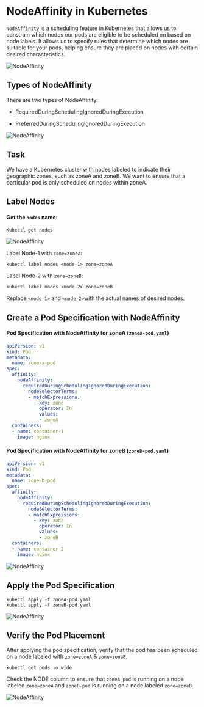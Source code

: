 # NodeAffinity in Kubernetes

`NodeAffinity` is a scheduling feature in Kubernetes that allows us to constrain which nodes our pods are eligible to be scheduled on based on node labels. It allows us to specify rules that determine which nodes are suitable for your pods, helping ensure they are placed on nodes with certain desired characteristics.

![NodeAffinity](https://github.com/Minhaz00/K8s-lab/blob/fazlul/Lab-NodeAffinity/images/1.png?raw=true)

## Types of NodeAffinity

There are two types of NodeAffinity:

- RequiredDuringSchedulingIgnoredDuringExecution

- PreferredDuringSchedulingIgnoredDuringExecution

![NodeAffinity](https://github.com/Minhaz00/K8s-lab/blob/fazlul/Lab-NodeAffinity/images/2.png?raw=true)

## Task

We have a Kubernetes cluster with nodes labeled to indicate their geographic zones, such as zoneA and zoneB. We want to ensure that a particular pod is only scheduled on nodes within zoneA.

## Label Nodes

#### Get the `nodes` name:
```
Kubectl get nodes
```
![NodeAffinity](https://github.com/Minhaz00/K8s-lab/blob/fazlul/Lab-NodeAffinity/images/output-1.png?raw=true)

Label Node-1 with `zone=zoneA`:

```
kubectl label nodes <node-1> zone=zoneA
```

Label Node-2 with `zone=zoneB`:

```
kubectl label nodes <node-2> zone=zoneB
```

Replace `<node-1>` and `<node-2>`with the actual names of desired nodes.


## Create a Pod Specification with NodeAffinity

#### Pod Specification with NodeAffinity for zoneA (`zoneA-pod.yaml`)

```yaml
apiVersion: v1
kind: Pod
metadata:
  name: zone-a-pod
spec:
  affinity:
    nodeAffinity:
      requiredDuringSchedulingIgnoredDuringExecution:
        nodeSelectorTerms:
        - matchExpressions:
          - key: zone
            operator: In
            values:
            - zoneA
  containers:
  - name: container-1
    image: nginx
```

#### Pod Specification with NodeAffinity for zoneB (`zoneB-pod.yaml`)

```yaml
apiVersion: v1
kind: Pod
metadata:
  name: zone-b-pod
spec:
  affinity:
    nodeAffinity:
      requiredDuringSchedulingIgnoredDuringExecution:
        nodeSelectorTerms:
        - matchExpressions:
          - key: zone
            operator: In
            values:
            - zoneB
  containers:
  - name: container-2
    image: nginx
```

![NodeAffinity](https://github.com/Minhaz00/K8s-lab/blob/fazlul/Lab-NodeAffinity/images/3.png?raw=true)

## Apply the Pod Specification

```
kubectl apply -f zoneA-pod.yaml
kubectl apply -f zoneB-pod.yaml
```
![NodeAffinity](https://github.com/Minhaz00/K8s-lab/blob/fazlul/Lab-NodeAffinity/images/output-2.png?raw=true)

## Verify the Pod Placement

After applying the pod specification, verify that the pod has been scheduled on a node labeled with `zone=zoneA` & `zone=zoneB`.

```
kubectl get pods -o wide
```

Check the NODE column to ensure that `zoneA-pod` is running on a node labeled `zone=zoneA` and `zoneB-pod` is running on a node labeled `zone=zoneB`

![NodeAffinity](https://github.com/Minhaz00/K8s-lab/blob/fazlul/Lab-NodeAffinity/images/output-3.png?raw=true)

